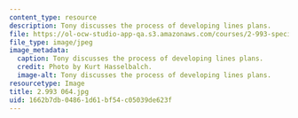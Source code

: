 ```yaml
---
content_type: resource
description: Tony discusses the process of developing lines plans.
file: https://ol-ocw-studio-app-qa.s3.amazonaws.com/courses/2-993-special-topics-in-mechanical-engineering-the-art-and-science-of-boat-design-january-iap-2007/1662b7db04861d61bf54c05039de623f_2993064.jpg
file_type: image/jpeg
image_metadata:
  caption: Tony discusses the process of developing lines plans.
  credit: Photo by Kurt Hasselbalch.
  image-alt: Tony discusses the process of developing lines plans.
resourcetype: Image
title: 2.993 064.jpg
uid: 1662b7db-0486-1d61-bf54-c05039de623f
---
```

